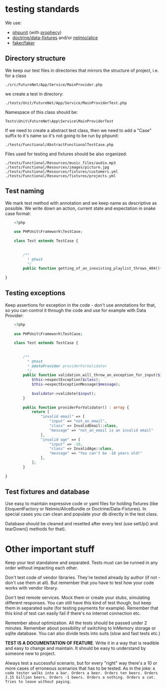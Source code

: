 # testing standards

We use:

* [phpunit](http://phpunit.de) (with [prophecy](phpspec/prophecy))
* [doctrine/data-fixtures](https://github.com/doctrine/data-fixtures) and/or [nelmio/alice](https://github.com/nelmio/alice)
* [faker/faker](https://github.com/fzaninotto/Faker)

## Directory structure

We keep our test files in directories that mirrors the structure of project, i.e. for a class

```./src/FutureNet/App/Service/MainProvider.php```

we create a test in directory:

```./tests/Unit/FutureNet/App/Service/MainProviderTest.php```

Namespace of this class should be:

```Tests\Unit\FutureNet\App\Service\MainProviderTest```

If we need to create a abstract test class, then we need to add a "Case" suffix to it's name so
it's not going to be run by phpunit:

```./tests/Functional/AbstractFunctionalTestCase.php```

Files used for testing and fixtures should be also organized:

```
./tests/Functional/Resources/music_files/audio.mp3
./tests/Functional/Resources/images/picture.jpg
./tests/Functional/Resources/fixtures/customers.yml
./tests/Functional/Resources/fixtures/projects.yml
```

## Test naming

We mark test method with annotation and we keep name as descriptive as possible. We write down an action,
current state and expectation in snake case format:

```php
    <?php
    
    use PHPUnit\Framework\TestCase;
    
    class Test extends TestCase {
        
    
        /**
          * @test
          */
        public function getting_of_an_inexisting_playlist_throws_404(){}
        
}
```

## Testing exceptions

Keep assertions for exception in the code - don't use annotations for that, so you can control it through the code and use for example with Data Provider:


```php
    <?php
    
    use PHPUnit\Framework\TestCase;
    
    class Test extends TestCase {
        
    
        /**
          * @test
          * @dataProvider providerForValidator
          */
        public function validation_will_throw_an_exception_for_input($input, $class, $message){
            $this->expectException($class);
            $this->expectExceptionMessage($message);
            
            $validator->validate($input);
        }
        
        public function providerForValidator() : array {
            return [
                "invalid email" => [
                    "input" => "not_an_email",
                    "class" => InvalidEmail::class,
                    "message" => "not_an_email is an invalid email"    
                ],
                "invalid age" => [
                    "input" => -10,
                    "class" => InvalidAge::class,
                    "message" => "You can't be -10 years old!"    
                ],    
            ];
        }
        
}
```

## Test fixtures and database

Use easy to maintain expressive code or yaml files for holding fixtures (like EloquentFactory or Nelmio/AliceBundle or Doctrine/Data-Fixtures).
In special cases you can clean and populate your db directly in the test class.

Database should be cleaned and resetted after every test (use setUp() and tearDown() methods for that).

# Other important stuff

Keep your test standalone and separated. Tests must can be runned in any order without impacting each other. 

Don't test code of vendor libraries. They're tested already by author (if not - don't use them at all).
But remember that you have to test how your code works with vendor library.

Don't test remote services. Mock them or create your stubs, simulating different responses. You can still have this kind of test though,
but keep them in separated suite (for testing payments for example). Remember that this kind of test can easily fail if there's no
internet connection etc.

Remember about optimization. All the tests should be passed under 2 minutes. Remember about possibility of switching to InMemory 
storage or sqlite database. You can also divide tests into suits (slow and fast tests etc.)

**TEST IS A DOCUMENTATION OF FEATURE**. Write it in a way that is readible and easy to change and maintain. It should be easy
to understand by someone new to project.

Always test a successful scenario, but for every "right" way there's a 10 or more cases of erroneous scenarios that has to be tested.
As in the joke: `A code tester walks into a bar. Orders a beer. Orders ten beers. Orders 2.15 billion beers. Orders -1 beers. Orders a nothing. Orders a cat. Tries to leave without paying.`  
